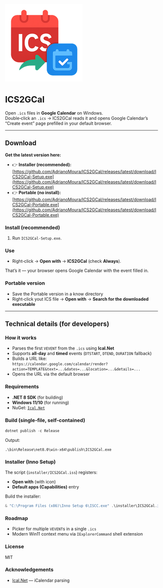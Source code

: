 ![ICS2GCal](https://github.com/AdrianoMoura/ICS2GCal/blob/master/assets/icon.png?raw=true)
# ICS2GCal

Open `.ics` files in **Google Calendar** on Windows.  
Double‑click an `.ics` → ICS2GCal reads it and opens Google Calendar’s “Create event” page prefilled in your default browser.

---

## Download

**Get the latest version here:**  
- 👉 **Installer (recommended):**  
  [https://github.com/AdrianoMoura/ICS2GCal/releases/latest/download/ICS2GCal-Setup.exe](https://github.com/AdrianoMoura/ICS2GCal/releases/latest/download/ICS2GCal-Setup.exe)
- 👉 **Portable (no install):**  
  [https://github.com/AdrianoMoura/ICS2GCal/releases/latest/download/ICS2GCal-Portable.exe](https://github.com/AdrianoMoura/ICS2GCal/releases/latest/download/ICS2GCal-Portable.exe)


### Install (recommended)
1. Run `ICS2GCal-Setup.exe`.

### Use
- Right‑click → **Open with** → **ICS2GCal** (check **Always**).

That’s it — your browser opens Google Calendar with the event filled in.

### Portable version

- Save the Portable version in a know directory
- Right‑click yout ICS file → **Open with** → **Search for the downloaded executable**
---

## Technical details (for developers)

### How it works
- Parses the first `VEVENT` from the `.ics` using **Ical.Net**
- Supports **all‑day** and **timed** events (`DTSTART`, `DTEND`, `DURATION` fallback)
- Builds a URL like:  
  `https://calendar.google.com/calendar/render?action=TEMPLATE&text=...&dates=...&location=...&details=...`
- Opens the URL via the default browser

### Requirements
- **.NET 8 SDK** (for building)
- **Windows 11/10** (for running)
- NuGet: [`Ical.Net`](https://www.nuget.org/packages/Ical.Net)

### Build (single‑file, self‑contained)
```powershell
dotnet publish -c Release
```
Output:
```
.\bin\Release\net8.0\win-x64\publish\ICS2GCal.exe
```

### Installer (Inno Setup)
The script (`installer/ICS2GCal.iss`) registers:
- **Open with** (with icon)
- **Default apps (Capabilities)** entry

Build the installer:
```powershell
& "C:\Program Files (x86)\Inno Setup 6\ISCC.exe" .\installer\ICS2GCal.iss
```

### Roadmap
- Picker for multiple `VEVENT`s in a single `.ics`  
- Modern Win11 context menu via `IExplorerCommand` shell extension

### License
MIT

### Acknowledgements
- [Ical.Net](https://github.com/rianjs/ical.net) — iCalendar parsing
